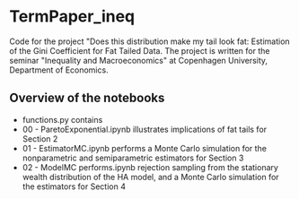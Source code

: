 # TermPaper_ineq
Code for the project "Does this distribution make my tail look fat: Estimation of the Gini Coefficient for Fat Tailed Data.
The project is written for the seminar "Inequality and Macroeconomics" at Copenhagen University, Department of Economics.

## Overview of the notebooks
- functions.py contains 
- 00 - ParetoExponential.ipynb illustrates implications of fat tails for Section 2
- 01 - EstimatorMC.ipynb performs a Monte Carlo simulation for the nonparametric and semiparametric estimators for Section 3
- 02 - ModelMC performs.ipynb rejection sampling from the stationary wealth distribution of the HA model, and a Monte Carlo simulation for the estimators for Section 4
